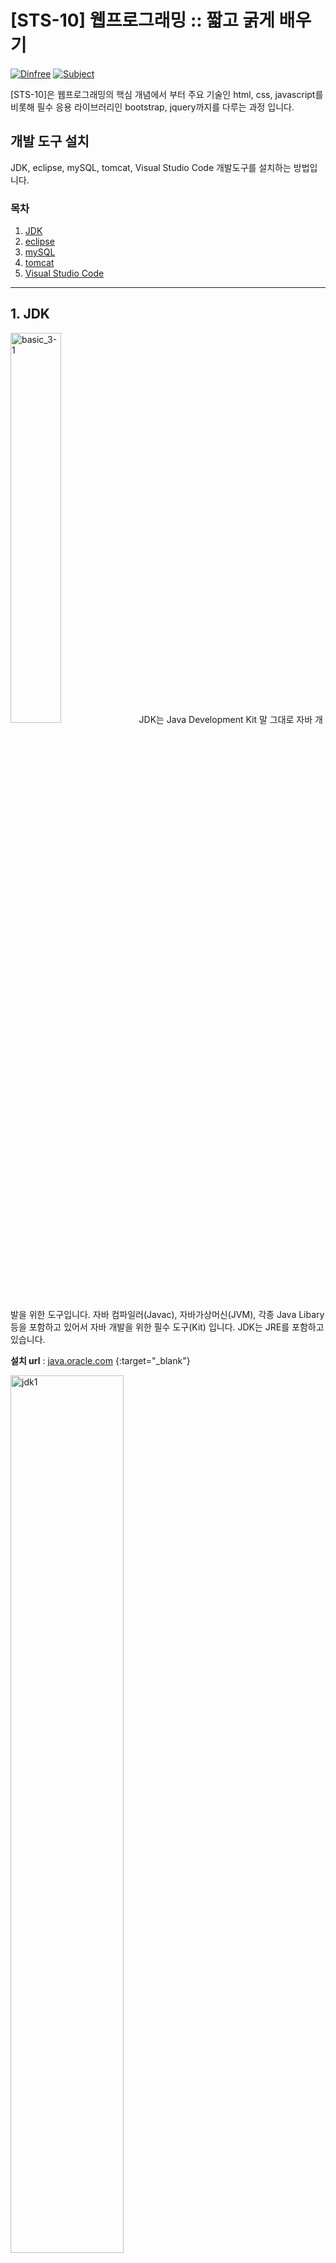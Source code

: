 # [STS-10] 웹프로그래밍 :: 짧고 굵게 배우기

[![Dinfree][din-badge]][din-url]
[![Subject][basic-badge]][din-url]

[STS-10]은 웹프로그래밍의 핵심 개념에서 부터 주요 기술인 html, css, javascript를 비롯해 필수 응용 라이브러리인 bootstrap, jquery까지를 다루는 과정 입니다.

 ## 개발 도구 설치
JDK, eclipse, mySQL, tomcat, Visual Studio Code 개발도구를 설치하는 방법입니다.
### 목차
1. [JDK](#m1)
2. [eclipse](#m2)
3. [mySQL](#m3)
4. [tomcat](#m4)
5. [Visual Studio Code](#m5)

---
<a id="m1"></a>

## 1. JDK


<img class="img-shadow" alt="basic_3-1" src="img/basic_3-1.jpg" width="40%" >
JDK는 Java Development Kit 말 그대로 자바 개발을 위한 도구입니다. 자바 컴파일러(Javac), 자바가상머신(JVM), 각종 Java Libary 등을 포함하고 있어서 자바 개발을 위한 필수 도구(Kit) 입니다. JDK는 JRE를 포함하고 있습니다.


**설치 url** : [java.oracle.com](java.oracle.com) {:target="_blank"}

<img class="img-shadow" alt="jdk1" src="img/jdk1.gif" width="60%" >

다운로드 후 설치

<img class="img-shadow" alt="jdk1" src="img/jdk2.gif" width="60%" >

### 동영상 강좌
- Java - 설치와 실행 2 : 윈도우에 Java 설치하기
  > https://bit.ly/2BNUSLH {:target="_blank"} `09:19`

---
<a id="m2"></a>

## 2. eclipse


<img class="img-shadow" alt="basic_3-2" src="img/basic_3-2.png" width="40%" >

이클립스는  다양한 플랫폼에서 쓸 수 있으며, 자바를 비롯한 다양한 언어를 지원하는 프로그래밍 통합 개발 환경을 목적으로 시작하였으나, 현재는 OSGi를 도입하여, 범용 응용 소프트웨어 플랫폼으로 진화하였습니다. 자바로 작성되어 있으며, 자유 소프트웨어이지만 막강한 기능을 자랑합니다.

**설치 url** : [eclipse.org](eclipse.org) {:target="_blank"}

<img class="img-shadow" alt="eclipse1" src="img/eclipse1.gif" width="70%" >

다운로드 후 설치

<img class="img-shadow" alt="eclipse2" src="img/eclipse2.gif" width="70%" >

### 동영상 강좌
- Java - 이클립스의 설치방법 - 윈도우
  > https://bit.ly/2MBSnBe {:target="_blank"} `02:41`

---
<a id="m3"></a>

## 3. mySQL

<img class="img-shadow" alt="basic_3-3" src="img/basic_3-3.jpg" width="40%" >

MySQL은 세계에서 가장 많이 쓰이는 오픈 소스의 관계형 데이터베이스 관리 시스템(RDBMS) 입니다. 다중 스레드, 다중 사용자 형식의 구조질의어 형식의 데이터베이스 관리 시스템으로서 MySQL AB가 관리 및 지원하고 있으며, Qt처럼 이중 라이선스가 적용됩니다. 하나의 옵션은 GPL이며, GPL 이외의 라이선스로 적용시키려는 경우 전통적인 지적재산권 라이선스의 적용을 받습니다.

**설치 url**: [mysql.com](mysql.com){:target="_blank"}

<img class="img-shadow" alt="mysql1" src="img/mysql1.gif" width="70%" >

다운로드 후 설치

<img class="img-shadow" alt="mysql2" src="img/mysql2.gif" width="70%" >

---

<a id="m4"></a>

## 4. tomcat



<img class="img-shadow" alt="basic_3-4" src="img/basic_3-4.png" width="40%" >

아파치 톰캣은 아파치 소프트웨어 재단에서 개발한 서블릿 컨테이너만 있는 웹 애플리케이션 서버입니다. 톰캣은 웹 서버와 연동하여 실행할 수 있는 자바 환경을 제공하여 자바 서버 페이지와 자바 서블릿이 실행할 수 있는 환경을 제공하고 있습니다. 톰캣은 관리툴을 통해 설정을 변경할 수 있지만, XML 파일을 편집하여 설정할 수도 있습니다. 그리고, 톰캣은 HTTP 서버도 자체 내장하기도 합니다.

**설치 url** : [tomcat.apache.org](tomcat.apache.org) {:target="_blank"}

<img class="img-shadow" alt="tomcat1" src="img/tomcat1.gif" width="70%" >

다운로드 후 설치

<img class="img-shadow" alt="tomcat2" src="img/tomcat2.gif" width="70%" >


---

<a id="m5"></a>

## 5. Visual Studio Code

<img class="img-shadow" alt="basic_3-5" src="img/basic_3-5.png" width="40%" >

비주얼 스튜디오 코드는 마이크로소프트가 마이크로소프트 윈도우, macOS, 리눅스용으로 개발한 소스 코드 편집기입니다. 디버깅 지원과 Git 제어, 구문 강조 기능등이 포함되어 있으며, 사용자가 편집기의 테마와 단축키, 설정 등을 수정할 수 있습니다. 비주얼 스튜디오 코드는 깃허브가 개발한 일렉트론 프레임워크를 기반으로 구동됩니다. 그러나 같은 일렉트론 기반의 편집기 아톰을 포크한 것은 아니며, 비주얼 스튜디오 온라인 에디터를 기반으로 개발되었습니다.<br>

비주얼 스튜디오 코드는 가볍고, 플러그인 개발이 쉬운 장점이 있으며, 마이크로소프트의 지원을 받고있다는 장점을 가지고 있습니다.

추천 플러그인에는 github, Markdown preview, open in browser 등이 있습니다. 

#### 플러그인 설치 방법

<img class="img-shadow" alt="basic_3-6" src="img/basic_3-6.PNG" width="70%" >

1. 왼쪽 배너에서 마지막 아이콘을 누르면 Extensions 창이 뜹니다. 
2. 설치하고 싶은 플러그인을 검색을 하여 install을 클릭합니다.
---

[din-badge]:https://img.shields.io/badge/dinfree-edu-orange.svg
[din-url]:https://github.com/dinfree
[basic-badge]:https://img.shields.io/badge/core-basic-green.svg
